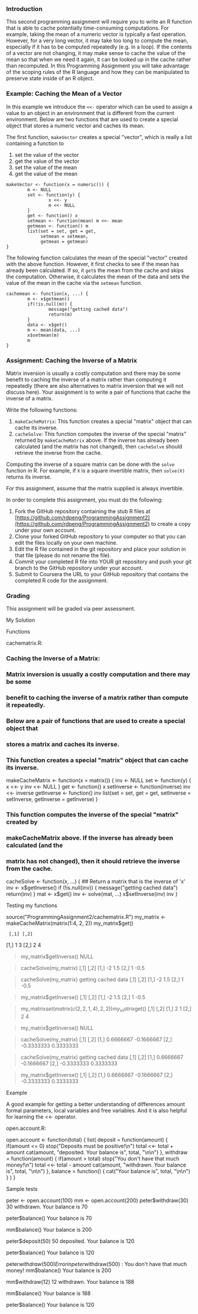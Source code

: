 ### Introduction

This second programming assignment will require you to write an R
function that is able to cache potentially time-consuming computations.
For example, taking the mean of a numeric vector is typically a fast
operation. However, for a very long vector, it may take too long to
compute the mean, especially if it has to be computed repeatedly (e.g.
in a loop). If the contents of a vector are not changing, it may make
sense to cache the value of the mean so that when we need it again, it
can be looked up in the cache rather than recomputed. In this
Programming Assignment you will take advantage of the scoping rules of
the R language and how they can be manipulated to preserve state inside
of an R object.

### Example: Caching the Mean of a Vector

In this example we introduce the `<<-` operator which can be used to
assign a value to an object in an environment that is different from the
current environment. Below are two functions that are used to create a
special object that stores a numeric vector and caches its mean.

The first function, `makeVector` creates a special "vector", which is
really a list containing a function to

1.  set the value of the vector
2.  get the value of the vector
3.  set the value of the mean
4.  get the value of the mean

<!-- -->

    makeVector <- function(x = numeric()) {
            m <- NULL
            set <- function(y) {
                    x <<- y
                    m <<- NULL
            }
            get <- function() x
            setmean <- function(mean) m <<- mean
            getmean <- function() m
            list(set = set, get = get,
                 setmean = setmean,
                 getmean = getmean)
    }

The following function calculates the mean of the special "vector"
created with the above function. However, it first checks to see if the
mean has already been calculated. If so, it `get`s the mean from the
cache and skips the computation. Otherwise, it calculates the mean of
the data and sets the value of the mean in the cache via the `setmean`
function.

    cachemean <- function(x, ...) {
            m <- x$getmean()
            if(!is.null(m)) {
                    message("getting cached data")
                    return(m)
            }
            data <- x$get()
            m <- mean(data, ...)
            x$setmean(m)
            m
    }

### Assignment: Caching the Inverse of a Matrix

Matrix inversion is usually a costly computation and there may be some
benefit to caching the inverse of a matrix rather than computing it
repeatedly (there are also alternatives to matrix inversion that we will
not discuss here). Your assignment is to write a pair of functions that
cache the inverse of a matrix.

Write the following functions:

1.  `makeCacheMatrix`: This function creates a special "matrix" object
    that can cache its inverse.
2.  `cacheSolve`: This function computes the inverse of the special
    "matrix" returned by `makeCacheMatrix` above. If the inverse has
    already been calculated (and the matrix has not changed), then
    `cacheSolve` should retrieve the inverse from the cache.

Computing the inverse of a square matrix can be done with the `solve`
function in R. For example, if `X` is a square invertible matrix, then
`solve(X)` returns its inverse.

For this assignment, assume that the matrix supplied is always
invertible.

In order to complete this assignment, you must do the following:

1.  Fork the GitHub repository containing the stub R files at
    [https://github.com/rdpeng/ProgrammingAssignment2](https://github.com/rdpeng/ProgrammingAssignment2)
    to create a copy under your own account.
2.  Clone your forked GitHub repository to your computer so that you can
    edit the files locally on your own machine.
3.  Edit the R file contained in the git repository and place your
    solution in that file (please do not rename the file).
4.  Commit your completed R file into YOUR git repository and push your
    git branch to the GitHub repository under your account.
5.  Submit to Coursera the URL to your GitHub repository that contains
    the completed R code for the assignment.

### Grading

This assignment will be graded via peer assessment.


My Solution

Functions

cachematrix.R:

### Caching the Inverse of a Matrix:
### Matrix inversion is usually a costly computation and there may be some 
### benefit to caching the inverse of a matrix rather than compute it repeatedly.
### Below are a pair of functions that are used to create a special object that 
### stores a matrix and caches its inverse.
### This function creates a special "matrix" object that can cache its inverse.

makeCacheMatrix <- function(x = matrix()) {
        inv <- NULL
        set <- function(y) {
                x <<- y
                inv <<- NULL
        }
        get <- function() x
        setInverse <- function(inverse) inv <<- inverse
        getInverse <- function() inv
        list(set = set,
             get = get,
             setInverse = setInverse,
             getInverse = getInverse)
}


### This function computes the inverse of the special "matrix" created by 
### makeCacheMatrix above. If the inverse has already been calculated (and the 
### matrix has not changed), then it should retrieve the inverse from the cache.

cacheSolve <- function(x, ...) {
        ## Return a matrix that is the inverse of 'x'
        inv <- x$getInverse()
        if (!is.null(inv)) {
                message("getting cached data")
                return(inv)
        }
        mat <- x$get()
        inv <- solve(mat, ...)
        x$setInverse(inv)
        inv
}

Testing my functions

source("ProgrammingAssignment2/cachematrix.R")
my_matrix <- makeCacheMatrix(matrix(1:4, 2, 2))
my_matrix$get()

     [,1] [,2]
[1,]    1    3
[2,]    2    4

> my_matrix$getInverse()
NULL

> cacheSolve(my_matrix)
     [,1] [,2]
[1,]   -2  1.5
[2,]    1 -0.5

> cacheSolve(my_matrix)
getting cached data
     [,1] [,2]
[1,]   -2  1.5
[2,]    1 -0.5

> my_matrix$getInverse()
     [,1] [,2]
[1,]   -2  1.5
[2,]    1 -0.5

> my_matrix$set(matrix(c(2, 2, 1, 4), 2, 2))
> my_matrix$get()
     [,1] [,2]
[1,]    2    1
[2,]    2    4

> my_matrix$getInverse()
NULL

> cacheSolve(my_matrix)
           [,1]       [,2]
[1,]  0.6666667 -0.1666667
[2,] -0.3333333  0.3333333

> cacheSolve(my_matrix)
getting cached data
           [,1]       [,2]
[1,]  0.6666667 -0.1666667
[2,] -0.3333333  0.3333333

> my_matrix$getInverse()
           [,1]       [,2]
[1,]  0.6666667 -0.1666667
[2,] -0.3333333  0.3333333


Example

A good example for getting a better understanding of differences amount formal parameters, local variables and free variables. And it is also helpful for learning the <<- operator.

open.account.R:

open.account <- function(total) {
        list(
                deposit = function(amount) {
                        if(amount <= 0)
                                stop("Deposits must be positive!\n")
                        total <<- total + amount
                        cat(amount, "deposited.  Your balance is", total, "\n\n")
                },
                withdraw = function(amount) {
                        if(amount > total)
                                stop("You don't have that much money!\n")
                        total <<- total - amount
                        cat(amount, "withdrawn.  Your balance is", total, "\n\n")
                },
                balance = function() {
                        cat("Your balance is", total, "\n\n")
                }
        )
}

Sample tests

peter <- open.account(100)
mm <- open.account(200)
peter$withdraw(30)
30 withdrawn.  Your balance is 70 

peter$balance()
Your balance is 70

mm$balance()
Your balance is 200 

peter$deposit(50)
50 deposited.  Your balance is 120 

peter$balance()
Your balance is 120 

peter$withdraw(500)
Error in peter$withdraw(500) : You don't have that much money!
mm$balance()
Your balance is 200

mm$withdraw(12)
12 withdrawn.  Your balance is 188 

mm$balance()
Your balance is 188 

peter$balance()
Your balance is 120
